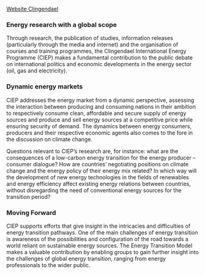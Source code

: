 [Website Clingendael](http://www.clingendael.nl/ciep)

### Energy research with a global scope
Through research, the publication of studies, information releases (particularly through the media and internet) and the organisation of courses and training programmes, the Clingendael International Energy Programme (CIEP) makes a fundamental contribution to the public debate on international politics and economic developments in the energy sector (oil, gas and electricity).

### Dynamic energy markets
CIEP addresses the energy market from a dynamic perspective, assessing the interaction between producing and consuming nations in their ambition to respectively consume clean, affordable and secure supply of energy sources and produce and sell energy sources at a competitive price while ensuring security of demand. The dynamics between energy consumers, producers and their respective economic agents also comes to the fore in the discussion on climate change.

Questions relevant to CIEP’s research are, for instance: what are the consequences of a low-carbon energy transition for the energy producer – consumer dialogue? How are countries’ negotiating positions on climate change and the energy policy of their energy mix related? In which way will the development of new energy technologies in the fields of renewables and energy efficiency affect existing energy relations between countries, without disregarding the need of conventional energy sources for the transition period? 

### Moving Forward
CIEP supports efforts that give insight in the intricacies and difficulties of energy transition pathways. One of the main challenges of energy transition is awareness of the possibilities and configuration of the road towards a world reliant on sustainable energy sources. The Energy Transition Model makes a valuable contribution by enabling groups to gain further insight into the challenges of global energy transition, ranging from energy professionals to the wider public.